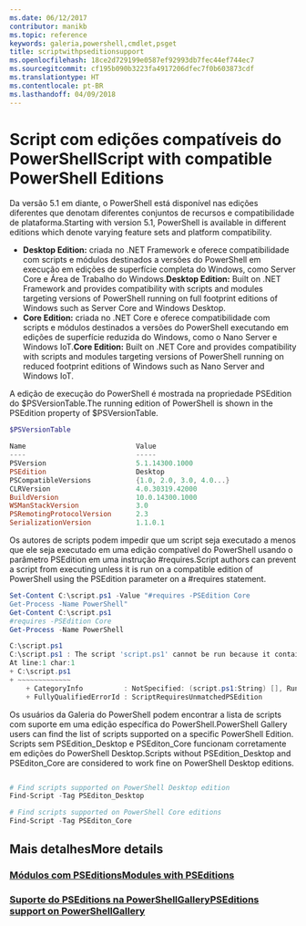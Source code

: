 ```yaml
---
ms.date: 06/12/2017
contributor: manikb
ms.topic: reference
keywords: galeria,powershell,cmdlet,psget
title: scriptwithpseditionsupport
ms.openlocfilehash: 18ce2d729199e0587ef92993db7fec44ef744ec7
ms.sourcegitcommit: cf195b090b3223fa4917206dfec7f0b603873cdf
ms.translationtype: HT
ms.contentlocale: pt-BR
ms.lasthandoff: 04/09/2018
---
```

# <a name="script-with-compatible-powershell-editions"></a><span data-ttu-id="70412-103">Script com edições compatíveis do PowerShell</span><span class="sxs-lookup"><span data-stu-id="70412-103">Script with compatible PowerShell Editions</span></span>
<span data-ttu-id="70412-104">Da versão 5.1 em diante, o PowerShell está disponível nas edições diferentes que denotam diferentes conjuntos de recursos e compatibilidade de plataforma.</span><span class="sxs-lookup"><span data-stu-id="70412-104">Starting with version 5.1, PowerShell is available in different editions which denote varying feature sets and platform compatibility.</span></span>

- <span data-ttu-id="70412-105">**Desktop Edition:** criada no .NET Framework e oferece compatibilidade com scripts e módulos destinados a versões do PowerShell em execução em edições de superfície completa do Windows, como Server Core e Área de Trabalho do Windows.</span><span class="sxs-lookup"><span data-stu-id="70412-105">**Desktop Edition:** Built on .NET Framework and provides compatibility with scripts and modules targeting versions of PowerShell running on full footprint editions of Windows such as Server Core and Windows Desktop.</span></span>
- <span data-ttu-id="70412-106">**Core Edition:** criada no .NET Core e oferece compatibilidade com scripts e módulos destinados a versões do PowerShell executando em edições de superfície reduzida do Windows, como o Nano Server e Windows IoT.</span><span class="sxs-lookup"><span data-stu-id="70412-106">**Core Edition:** Built on .NET Core and provides compatibility with scripts and modules targeting versions of PowerShell running on reduced footprint editions of Windows such as Nano Server and Windows IoT.</span></span>

<span data-ttu-id="70412-107">A edição de execução do PowerShell é mostrada na propriedade PSEdition do $PSVersionTable.</span><span class="sxs-lookup"><span data-stu-id="70412-107">The running edition of PowerShell is shown in the PSEdition property of $PSVersionTable.</span></span>
```powershell
$PSVersionTable

Name                           Value
----                           -----
PSVersion                      5.1.14300.1000
PSEdition                      Desktop
PSCompatibleVersions           {1.0, 2.0, 3.0, 4.0...}
CLRVersion                     4.0.30319.42000
BuildVersion                   10.0.14300.1000
WSManStackVersion              3.0
PSRemotingProtocolVersion      2.3
SerializationVersion           1.1.0.1
```

<span data-ttu-id="70412-108">Os autores de scripts podem impedir que um script seja executado a menos que ele seja executado em uma edição compatível do PowerShell usando o parâmetro PSEdition em uma instrução #requires.</span><span class="sxs-lookup"><span data-stu-id="70412-108">Script authors can prevent a script from executing unless it is run on a compatible edition of PowerShell using the PSEdition parameter on a #requires statement.</span></span>
```powershell
Set-Content C:\script.ps1 -Value "#requires -PSEdition Core
Get-Process -Name PowerShell"
Get-Content C:\script.ps1
#requires -PSEdition Core
Get-Process -Name PowerShell

C:\script.ps1
C:\script.ps1 : The script 'script.ps1' cannot be run because it contained a "#requires" statement for PowerShell Core edition. The edition of PowerShell that is required by the script does not match the currently running PowerShell Desktop edition.
At line:1 char:1
+ C:\script.ps1
+ ~~~~~~~~~~~~~
    + CategoryInfo          : NotSpecified: (script.ps1:String) [], RuntimeException
    + FullyQualifiedErrorId : ScriptRequiresUnmatchedPSEdition
```

<span data-ttu-id="70412-109">Os usuários da Galeria do PowerShell podem encontrar a lista de scripts com suporte em uma edição específica do PowerShell.</span><span class="sxs-lookup"><span data-stu-id="70412-109">PowerShell Gallery users can find the list of scripts supported on a specific PowerShell Edition.</span></span>
<span data-ttu-id="70412-110">Scripts sem PSEdition_Desktop e PSEditon_Core funcionam corretamente em edições do PowerShell Desktop.</span><span class="sxs-lookup"><span data-stu-id="70412-110">Scripts without PSEdition_Desktop and PSEditon_Core are considered to work fine on PowerShell Desktop editions.</span></span>

```powershell

# Find scripts supported on PowerShell Desktop edition
Find-Script -Tag PSEditon_Desktop

# Find scripts supported on PowerShell Core editions
Find-Script -Tag PSEditon_Core

```

## <a name="more-details"></a><span data-ttu-id="70412-111">Mais detalhes</span><span class="sxs-lookup"><span data-stu-id="70412-111">More details</span></span>
### <a name="modules-with-pseditionsmodulemodulewithpseditionsupportmd"></a>[<span data-ttu-id="70412-112">Módulos com PSEditions</span><span class="sxs-lookup"><span data-stu-id="70412-112">Modules with PSEditions</span></span>](../module/modulewithpseditionsupport.md)
### <a name="pseditions-support-on-powershellgallerypsgallerypsgallerypseditionsmd"></a>[<span data-ttu-id="70412-113">Suporte do PSEditions na PowerShellGallery</span><span class="sxs-lookup"><span data-stu-id="70412-113">PSEditions support on PowerShellGallery</span></span>](../../psgallery/psgallery_pseditions.md)